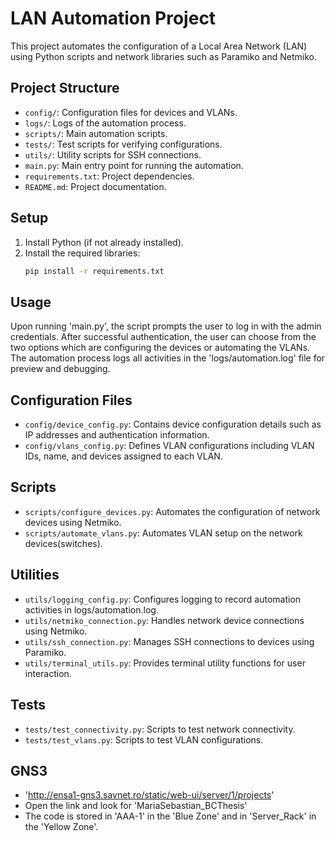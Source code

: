 # LAN Automation Project

This project automates the configuration of a Local Area Network (LAN) using Python scripts and network libraries such as Paramiko and Netmiko.

## Project Structure

- `config/`: Configuration files for devices and VLANs.
- `logs/`: Logs of the automation process.
- `scripts/`: Main automation scripts.
- `tests/`: Test scripts for verifying configurations.
- `utils/`: Utility scripts for SSH connections.
- `main.py`: Main entry point for running the automation.
- `requirements.txt`: Project dependencies.
- `README.md`: Project documentation.

## Setup

1. Install Python (if not already installed).
2. Install the required libraries:
   ```bash
   pip install -r requirements.txt

## Usage

Upon running 'main.py', the script prompts the user to log in with the admin credentials.
After successful authentication, the user can choose from the two options which are configuring the devices or automating the VLANs.
The automation process logs all activities in the 'logs/automation.log' file for preview and debugging.

## Configuration Files

- `config/device_config.py`: Contains device configuration details such as IP addresses and authentication information.
- `config/vlans_config.py`: Defines VLAN configurations including VLAN IDs, name, and devices assigned to each VLAN.

## Scripts

- `scripts/configure_devices.py`: Automates the configuration of network devices using Netmiko.
- `scripts/automate_vlans.py`: Automates VLAN setup on the network devices(switches).

## Utilities

- `utils/logging_config.py`: Configures logging to record automation activities in logs/automation.log.
- `utils/netmiko_connection.py`: Handles network device connections using Netmiko.
- `utils/ssh_connection.py`: Manages SSH connections to devices using Paramiko.
- `utils/terminal_utils.py`: Provides terminal utility functions for user interaction.

## Tests

- `tests/test_connectivity.py`: Scripts to test network connectivity.
- `tests/test_vlans.py`: Scripts to test VLAN configurations.

## GNS3

- 'http://ensa1-gns3.savnet.ro/static/web-ui/server/1/projects'
- Open the link and look for 'MariaSebastian_BCThesis'
- The code is stored in 'AAA-1' in the 'Blue Zone' and in 'Server_Rack' in the 'Yellow Zone'.
